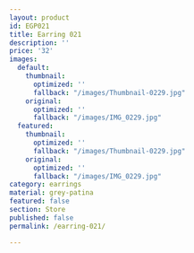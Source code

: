 ```yaml
---
layout: product
id: EGP021
title: Earring 021
description: ''
price: '32'
images:
  default:
    thumbnail:
      optimized: ''
      fallback: "/images/Thumbnail-0229.jpg"
    original:
      optimized: ''
      fallback: "/images/IMG_0229.jpg"
  featured:
    thumbnail:
      optimized: ''
      fallback: "/images/Thumbnail-0229.jpg"
    original:
      optimized: ''
      fallback: "/images/IMG_0229.jpg"
category: earrings
material: grey-patina
featured: false
section: Store
published: false
permalink: /earring-021/

---
```

